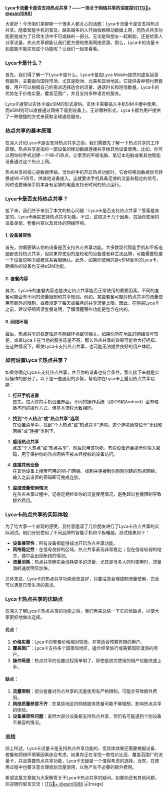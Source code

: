 **Lyca卡流量卡是否支持热点共享？——一场关于网络共享的深度探讨[[TG💪+ @esim1088](https://t.me/s/esim1088)]**

大家好！今天咱们来聊聊一个很多人都关心的话题：Lyca卡流量卡是否支持热点共享。随着智能手机的普及，越来越多的人开始依赖移动数据上网，而热点共享功能更是成为了日常生活中不可或缺的一部分。无论是和朋友一起刷剧，还是给家人分享流量，热点共享都能让我们更方便地使用网络资源。那么，Lyca卡的流量卡到底能不能实现这个功能呢？让我们一起来看看。

### Lyca卡是什么？

首先，我们得了解一下Lyca卡是什么。Lyca卡是由Lyca Mobile提供的虚拟运营商服务，主要面向国际市场，尤其是欧洲、北美和亚洲地区。它提供各种预付费套餐，用户可以根据自己的需求选择适合的流量、通话时长和短信数量。Lyca卡的优势在于价格实惠，覆盖范围广，并且支持多种语言的服务。

Lyca卡通常以实体卡或eSIM的形式提供。实体卡需要插入手机SIM卡槽中使用，而eSIM则可以直接通过网络下载到设备上。无论哪种形式，Lyca卡都为用户提供了一种便捷的方式来获取全球通信服务。

### 热点共享的基本原理

在深入讨论Lyca卡是否支持热点共享之前，我们需要先了解一下热点共享的工作原理。热点共享是指将一部设备的移动数据连接共享给其他设备使用。比如，你可以用你的手机创建一个Wi-Fi热点，让家里的平板电脑、笔记本电脑或者其他智能设备通过这个热点上网。

热点共享的核心是数据传输。当你的手机开启热点功能时，它会将移动数据信号转换成Wi-Fi信号，供其他设备接入。这就要求手机具备足够的流量和稳定的信号，同时也要确保手机本身有足够的电量支持长时间的热点运行。

### Lyca卡是否支持热点共享？

接下来，我们终于来到了本文的核心问题：Lyca卡是否支持热点共享？答案是肯定的，Lyca卡确实支持热点共享功能。不过，这取决于几个因素，包括你使用的设备类型、套餐内容以及具体的网络环境。

#### 1. 设备兼容性

首先，你需要确认你的设备是否支持热点共享功能。大多数现代智能手机和平板电脑都支持热点共享，但如果你使用的是较老的设备或者非主流品牌，可能需要检查一下设备说明书或者联系客服确认。此外，如果你使用的是eSIM版本的Lyca卡，确保你的设备也支持eSIM功能。

#### 2. 套餐内容

其次，Lyca卡的套餐内容也是决定热点共享能否正常使用的重要因素。不同的套餐可能会有不同的流量限制和共享规则。例如，某些套餐可能对热点共享的流量使用有额外的限制，或者规定了每天或每月的共享流量上限。因此，在购买Lyca卡之前，建议仔细阅读套餐说明，了解清楚哪些功能是包含在内的。

#### 3. 网络环境

最后，热点共享的稳定性还与网络环境密切相关。如果你所在地区的网络信号较差，或者Lyca卡在当地的服务质量不高，那么热点共享的效果可能会大打折扣。在这种情况下，即使Lyca卡支持热点共享，也可能无法提供良好的用户体验。

### 如何设置Lyca卡热点共享？

如果你确定Lyca卡支持热点共享，并且你的设备也符合条件，那么接下来就是实际操作的部分了。以下是一些通用的步骤，帮助你在Lyca卡上启用热点共享功能：

1. **打开手机设置**  
   首先，进入你的手机设置界面。不同的操作系统（如iOS和Android）会有略微不同的操作方式，但基本流程大致相同。

2. **找到“个人热点”或“热点共享”选项**  
   在设置菜单中，找到“个人热点”或“热点共享”选项。这个选项通常位于“无线和网络”或“连接”类别下。

3. **启用热点共享**  
   点击“个人热点”或“热点共享”，然后启用该功能。有些设备还会提示你输入密码，用于保护你的热点网络不被未经授权的设备访问。

4. **连接其他设备**  
   在其他设备上搜索可用的Wi-Fi网络，找到并连接到你刚刚创建的热点网络。输入之前设置的密码即可完成连接。

5. **监控流量使用情况**  
   在热点共享过程中，记得定期检查你的流量使用情况，避免超出套餐限制导致额外费用。

### Lyca卡热点共享的实际体验

为了给大家一个直观的感受，我特意邀请了几位朋友进行了Lyca卡热点共享的实际测试。他们分别使用了不同品牌的智能手机和平板电脑，测试结果如下：

- **设备兼容性**：所有设备都能够成功开启热点共享功能。
- **网络稳定性**：在信号良好的区域，热点共享表现非常稳定；但在信号较弱的地方，偶尔会出现断线的情况。
- **流量消耗**：热点共享确实会消耗更多的流量，尤其是当多人同时使用时，流量消耗速度明显加快。

总体来说，Lyca卡的热点共享功能表现良好，只要注意合理控制流量使用，完全可以满足日常生活的需求。

### Lyca卡热点共享的优缺点

在深入了解Lyca卡热点共享的功能之后，我们再来总结一下它的优缺点，以便大家更好地做出选择。

#### 优点：
1. **价格实惠**：Lyca卡的套餐价格相对较低，非常适合预算有限的用户。
2. **覆盖面广**：Lyca卡支持多个国家和地区，适合经常旅行或需要国际漫游的用户。
3. **操作简便**：热点共享的设置过程简单明了，即使是初次使用的用户也能快速上手。

#### 缺点：
1. **流量限制**：部分套餐对热点共享的流量使用有严格限制，可能会导致额外费用。
2. **网络质量参差不齐**：在某些地区的网络服务质量可能不够理想，影响热点共享的体验。
3. **设备兼容性问题**：虽然大部分设备都支持热点共享，但仍有可能遇到个别设备不兼容的情况。

### 总结

综上所述，Lyca卡流量卡是支持热点共享功能的，但具体效果还需要根据设备、套餐和网络环境等因素综合考虑。如果你正在寻找一款性价比高、覆盖范围广的流量卡，并且需要热点共享功能，Lyca卡无疑是一个值得考虑的选择。当然，在使用过程中也要注意合理规划流量使用，以免产生不必要的额外费用。

希望这篇文章能为大家解答关于Lyca卡热点共享的疑问。如果你还有其他问题，欢迎随时留言交流！[[TG💪+ @esim1088](https://t.me/s/esim1088) ![Image](https://i.postimg.cc/4NQfJmqS/Snipaste-2025-05-13-00-14-12.png)]